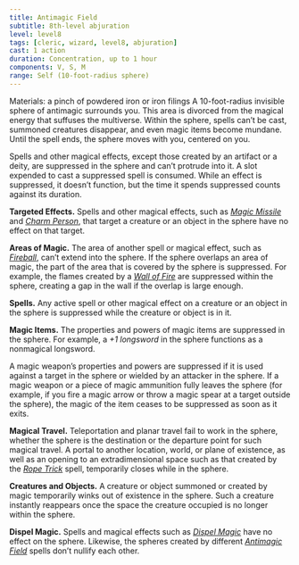 ```yaml
---
title: Antimagic Field
subtitle: 8th-level abjuration
level: level8
tags: [cleric, wizard, level8, abjuration]
cast: 1 action
duration: Concentration, up to 1 hour
components: V, S, M
range: Self (10-foot-radius sphere)
---
```

Materials: a pinch of powdered iron or iron filings
A 10-foot-radius invisible sphere of antimagic surrounds you. This area is divorced from the magical energy that suffuses the multiverse. Within the sphere, spells can’t be cast, summoned creatures disappear, and even magic items become mundane. Until the spell ends, the sphere moves with you, centered on you.

Spells and other magical effects, except those created by an artifact or a deity, are suppressed in the sphere and can’t protrude into it. A slot expended to cast a suppressed spell is consumed. While an effect is suppressed, it doesn’t function, but the time it spends suppressed counts against its duration.

**Targeted Effects.** Spells and other magical effects, such as *[Magic Missile](magic-missile)* and *[Charm Person](charm-person)*, that target a creature or an object in the sphere have no effect on that target.

**Areas of Magic.** The area of another spell or magical effect, such as *[Fireball](fireball)*, can’t extend into the sphere. If the sphere overlaps an area of magic, the part of the area that is covered by the sphere is suppressed. For example, the flames created by a *[Wall of Fire](wall-of-fire)* are suppressed within the sphere, creating a gap in the wall if the overlap is large enough.

**Spells.** Any active spell or other magical effect on a creature or an object in the sphere is suppressed while the creature or object is in it.

**Magic Items.** The properties and powers of magic items are suppressed in the sphere. For example, a *+1 longsword* in the sphere functions as a nonmagical longsword.

A magic weapon’s properties and powers are suppressed if it is used against a target in the sphere or wielded by an attacker in the sphere. If a magic weapon or a piece of magic ammunition fully leaves the sphere (for example, if you fire a magic arrow or throw a magic spear at a target outside the sphere), the magic of the item ceases to be suppressed as soon as it exits.

**Magical Travel.** Teleportation and planar travel fail to work in the sphere, whether the sphere is the destination or the departure point for such magical travel. A portal to another location, world, or plane of existence, as well as an opening to an extradimensional space such as that created by the *[Rope Trick](rope-trick)* spell, temporarily closes while in the sphere.

**Creatures and Objects.** A creature or object summoned or created by magic temporarily winks out of existence in the sphere. Such a creature instantly reappears once the space the creature occupied is no longer within the sphere.

**Dispel Magic.** Spells and magical effects such as *[Dispel Magic](dispel-magic)* have no effect on the sphere. Likewise, the spheres created by different *[Antimagic Field](antimagic-field)* spells don’t nullify each other.